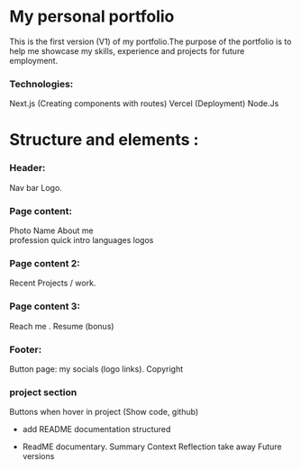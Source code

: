 # My personal portfolio

This is the first version (V1) of my portfolio.The purpose of the portfolio is to help me showcase my skills, experience and projects for future employment.


### Technologies:
Next.js (Creating components with routes)
Vercel (Deployment)
Node.Js




# Structure and elements :

### Header:
Nav bar 
Logo.

### Page content: 
Photo
Name
About me  
profession
quick intro 
languages logos

### Page content 2:

Recent Projects / work.


### Page content 3:
Reach  me .
Resume (bonus)

### Footer:
Button page: my socials (logo links).
Copyright 

###  project section
Buttons when hover in project (Show code, github)



* add README documentation structured

 * ReadME documentary.
Summary
Context
Reflection
take away
Future versions